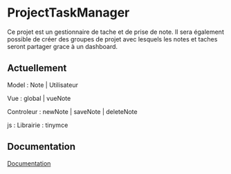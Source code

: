 
# ProjectTaskManager

Ce projet est un gestionnaire de tache et de prise de note.
Il sera également possible de créer des groupes de projet avec lesquels les notes et taches seront partager grace à un dashboard.

## Actuellement 

Model : Note | Utilisateur 

Vue : global | vueNote

Controleur : newNote | saveNote | deleteNote

js : Librairie : tinymce 

## Documentation

[Documentation](https://linktodocumentation)

